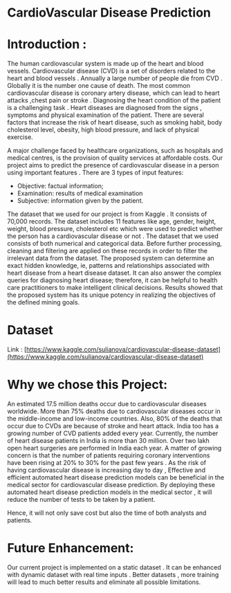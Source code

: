 # CardioVascular Disease Prediction 

# Introduction :
 
The human cardiovascular system is made up of the heart and blood vessels. Cardiovascular disease (CVD) is a set of disorders related to  the heart and blood vessels . Annually a large number of people die from CVD . Globally it is the number one cause of death. The most common cardiovascular disease is coronary artery disease, which can lead to heart attacks ,chest pain or stroke . Diagnosing  the heart condition of the patient is a challenging task . Heart diseases are diagnosed from the signs , symptoms and physical examination of the patient. There are several factors that increase the risk of heart disease, such as smoking habit, body cholesterol level, obesity, high blood pressure, and lack of physical exercise.

A major challenge faced by healthcare organizations, such as hospitals and medical centres, is the provision of quality services at affordable costs. Our project aims to predict the presence of cardiovascular disease in a person using important features .
There are 3 types of input features:
* Objective: factual information;
* Examination: results of medical examination
* Subjective: information given by the patient.
 
The dataset that we used for our project is from Kaggle . It consists of  70,000 records. The dataset includes 11  features like age, gender, height, weight, blood pressure, cholesterol etc  which were used to predict whether the person has a cardiovascular disease or not . The dataset that we used consists of both numerical and categorical data. Before further processing, cleaning and filtering are applied on these records in order to filter the irrelevant data from the dataset.  The proposed system can determine an exact hidden knowledge, ie, patterns and relationships associated with heart disease from a heart disease dataset. It can also answer the complex queries for diagnosing heart disease; therefore, it can be helpful to health care practitioners to make intelligent clinical decisions. Results showed that the proposed system has its unique potency in realizing the objectives of the defined mining goals.

# Dataset

Link : [https://www.kaggle.com/sulianova/cardiovascular-disease-dataset](https://www.kaggle.com/sulianova/cardiovascular-disease-dataset)


# Why we chose this Project:
An estimated  17.5 million deaths  occur  due  to cardiovascular diseases  worldwide. More than 75% deaths due to cardiovascular diseases occur in the middle-income and low-income countries. Also, 80% of the deaths that occur due to CVDs are because of stroke and heart attack. India too has a growing number of CVD patients added every year. Currently, the number of heart disease patients in India is more than 30 million.  Over two  lakh  open  heart  surgeries are  performed in  India  each  year.  A matter  of  growing  concern  is  that  the  number  of  patients  requiring  coronary interventions have been rising at 20% to 30% for the past few years . As the risk of having cardiovascular disease is increasing day to day ,  Effective and efficient automated heart disease prediction models can be beneficial in the medical sector for cardiovascular disease prediction. By deploying these automated heart disease prediction models in the medical sector , it will  reduce the number of tests to be taken by a patient.

Hence, it will not only save cost but also the time of both analysts and patients.





# Future Enhancement:
Our current project is implemented on a static dataset . It can be enhanced with dynamic dataset with real time inputs . Better datasets , more training will lead to much better results and eliminate all possible limitations.  


